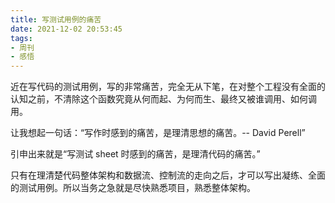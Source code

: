 ```yaml
---
title: 写测试用例的痛苦
date: 2021-12-02 20:53:45
tags:
- 周刊
- 感悟
---
```


近在写代码的测试用例，写的非常痛苦，完全无从下笔，在对整个工程没有全面的认知之前，不清除这个函数究竟从何而起、为何而生、最终又被谁调用、如何调用。

让我想起一句话：“写作时感到的痛苦，是理清思想的痛苦。-- David Perell”

<!-- more -->

引申出来就是“写测试 sheet 时感到的痛苦，是理清代码的痛苦。”

只有在理清楚代码整体架构和数据流、控制流的走向之后，才可以写出凝练、全面的测试用例。所以当务之急就是尽快熟悉项目，熟悉整体架构。